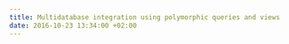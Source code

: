 ```yaml
---
title: Multidatabase integration using polymorphic queries and views
date: 2016-10-23 13:34:00 +02:00
---
```


